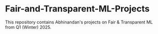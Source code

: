 # Fair-and-Transparent-ML-Projects
This repository contains Abhinandan's projects on Fair &amp; Transparent ML from Q1 (Winter) 2025.
